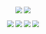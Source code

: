<p align="center">
    <a href="https://github.com/damnkyro"><img src="https://img.shields.io/github/followers/damnkyro?style=for-the-badge"></a>
    <a href="https://github.com/damnkyro"><img src="https://img.shields.io/github/stars/damnkyro?style=for-the-badge"></a>
</p>

<p align="center">
    <a href="https://github.com/damnkyro"><img src="https://img.shields.io/badge/python-3670A0?style=for-the-badge&logo=python&logoColor=ffdd54"></a>
    <a href="https://github.com/damnkyro"><img src="https://img.shields.io/badge/Tailwind_CSS-38B2AC?style=for-the-badge&logo=tailwind-css&logoColor=white"></a>
    <a href="https://github.com/damnkyro"><img src="https://img.shields.io/badge/JavaScript-F7DF1E?style=for-the-badge&logo=javascript&logoColor=black"></a>
    <a href="https://github.com/damnkyro"><img src="https://img.shields.io/badge/C++-00599C?style=for-the-badge&logo=C%2B%2B&logoColor=white"></a>
</p>
